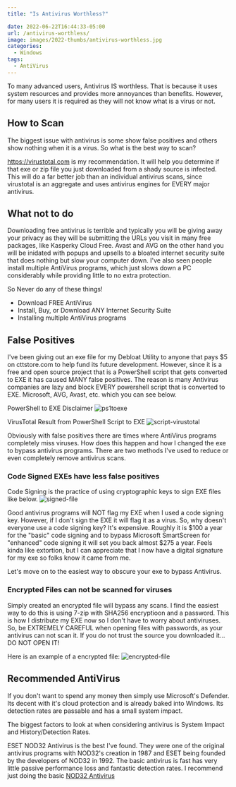 ```yaml
---
title: "Is Antivirus Worthless?"

date: 2022-06-22T16:44:33-05:00
url: /antivirus-worthless/
image: images/2022-thumbs/antivirus-worthless.jpg
categories:
  - Windows
tags:
  - AntiVirus
---
```

To many advanced users, Antivirus IS worthless. That is because it uses system resources and provides more annoyances than benefits. However, for many users it is required as they will not know what is a virus or not. 
<!--more-->

## How to Scan

The biggest issue with antivirus is some show false positives and others show nothing when it is a virus. So what is the best way to scan? 

<https://virustotal.com> is my recommendation. It will help you determine if that exe or zip file you just downloaded from a shady source is infected. This will do a far better job than an individual antivirus scans, since virustotal is an aggregate and uses antivirus engines for EVERY major antivirus. 

## What not to do

Downloading free antivirus is terrible and typically you will be giving away your privacy as they will be submitting the URLs you visit in many free packages, like Kasperky Cloud Free. Avast and AVG on the other hand you will be inidated with popups and upsells to a bloated internet security suite that does nothing but slow your computer down. I've also seen people install multiple AntiVirus programs, which just slows down a PC considerably while providing little to no extra protection. 

So Never do any of these things!
- Download FREE AntiVirus
- Install, Buy, or Download ANY Internet Security Suite
- Installing multiple AntiVirus programs

## False Positives

I've been giving out an exe file for my Debloat Utility to anyone that pays $5 on cttstore.com to help fund its future development. However, since it is a free and open source project that is a PowerShell script that gets converted to EXE it has caused MANY false positives. The reason is many Antivirus companies are lazy and block EVERY powershell script that is converted to EXE. Microsoft, AVG, Avast, etc. which you can see below. 

PowerShell to EXE Disclaimer
![ps1toexe](/images/2022/antivirus-worthless/virus-ps1-exe.png)

VirusTotal Result from PowerShell Script to EXE
![script-virustotal](/images/2022/antivirus-worthless/script-virus.png)

Obviously with false positives there are times where AntiVirus programs completely miss viruses. How does this happen and how I changed the exe to bypass antivirus programs. There are two methods I've used to reduce or even completely remove antivirus scans. 

### Code Signed EXEs have less false positives

Code Signing is the practice of using cryptographic keys to sign EXE files like below. 
![signed-file](/images/2022/antivirus-worthless/signed-file.png)

Good antivirus programs will NOT flag my EXE when I used a code signing key. However, if I don't sign the EXE it will flag it as a virus. So, why doesn't everyone use a code signing key? It's expensive. Roughly it is $100 a year for the "basic" code signing and to bypass Microsoft SmartScreen for "enhanced" code signing it will set you back almost $275 a year. Feels kinda like extortion, but I can appreciate that I now have a digital signature for my exe so folks know it came from me. 

Let's move on to the easiest way to obscure your exe to bypass Antivirus.

### Encrypted Files can not be scanned for viruses

Simply created an encrypted file will bypass any scans. I find the easiest way to do this is using 7-zip with SHA256 encryptioon and a password. This is how I distribute my EXE now so I don't have to worry about antiviruses. So, be EXTREMELY CAREFUL when opening files with passwords, as your antivirus can not scan it. If you do not trust the source you downloaded it... DO NOT OPEN IT!

Here is an example of a encrypted file:
![encrypted-file](/images/2022/antivirus-worthless/encrypted-file.png)

## Recommended AntiVirus

If you don't want to spend any money then simply use Microsoft's Defender. Its decent with it's cloud protection and is already baked into Windows. Its detection rates are passable and has a small system impact. 

The biggest factors to look at when considering antivirus is System Impact and History/Detection Rates. 

ESET NOD32 Antivirus is the best I've found. They were one of the original antivirus programs with NOD32's creation in 1987 and ESET being founded by the developers of NOD32 in 1992. The basic antivirus is fast has very little passive performance loss and fantastic detection rates. I recommend just doing the basic [NOD32 Antivirus](https://www.jdoqocy.com/click-100287975-15083621)

